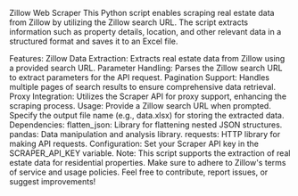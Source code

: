 Zillow Web Scraper
This Python script enables scraping real estate data from Zillow by utilizing the Zillow search URL. The script extracts information such as property details, location, and other relevant data in a structured format and saves it to an Excel file.

Features:
Zillow Data Extraction: Extracts real estate data from Zillow using a provided search URL.
Parameter Handling: Parses the Zillow search URL to extract parameters for the API request.
Pagination Support: Handles multiple pages of search results to ensure comprehensive data retrieval.
Proxy Integration: Utilizes the Scraper API for proxy support, enhancing the scraping process.
Usage:
Provide a Zillow search URL when prompted.
Specify the output file name (e.g., data.xlsx) for storing the extracted data.
Dependencies:
flatten_json: Library for flattening nested JSON structures.
pandas: Data manipulation and analysis library.
requests: HTTP library for making API requests.
Configuration:
Set your Scraper API key in the SCRAPER_API_KEY variable.
Note:
This script supports the extraction of real estate data for residential properties.
Make sure to adhere to Zillow's terms of service and usage policies.
Feel free to contribute, report issues, or suggest improvements!

